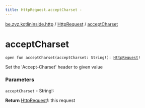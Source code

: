 ```yaml
---
title: HttpRequest.acceptCharset - 
---
```


[be.zvz.kotlininside.http](../index.html) / [HttpRequest](index.html) / [acceptCharset](./accept-charset.html)

# acceptCharset

`open fun acceptCharset(acceptCharset: String!): `[`HttpRequest`](index.html)`!`

Set the 'Accept-Charset' header to given value

### Parameters

`acceptCharset` - String!:

**Return**
[HttpRequest](index.html)!: this request

